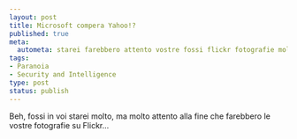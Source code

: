 ```yaml
--- 
layout: post
title: Microsoft compera Yahoo!?
published: true
meta: 
  autometa: starei farebbero attento vostre fossi flickr fotografie molto
tags: 
- Paranoia
- Security and Intelligence
type: post
status: publish
---
```

Beh, fossi in voi starei molto, ma molto attento alla fine che farebbero le vostre fotografie su Flickr...   
